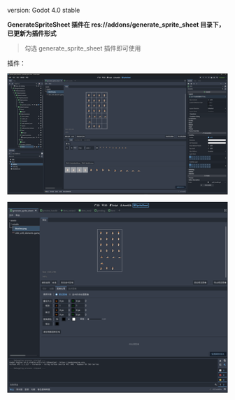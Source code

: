 version: Godot 4.0 stable

**GenerateSpriteSheet 插件在 res://addons/generate_sprite_sheet 目录下，已更新为插件形式**

> 勾选 generate_sprite_sheet 插件即可使用

插件：

![](https://github.com/LaoDie1/generate_sprite_sheet/blob/master/addons/generate_sprite_sheet/20230405000024.png)



![](https://github.com/LaoDie1/generate_sprite_sheet/blob/master/addons/generate_sprite_sheet/20230405185239.png)
